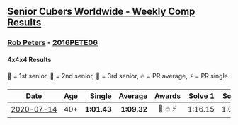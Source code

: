 <style>table {white-space: nowrap;}</style>

## [Senior Cubers Worldwide - Weekly Comp Results](/scw-comp/results/)
### [Rob Peters](README.md) - [2016PETE06](https://www.worldcubeassociation.org/persons/2016PETE06?event=444)
#### 4x4x4 Results

<span style="white-space: nowrap;">🥇 = 1st senior</span>, <span style="white-space: nowrap;">🥈 = 2nd senior</span>, <span style="white-space: nowrap;">🥉 = 3rd senior</span>, <span style="white-space: nowrap;">🔥 = PR average</span>, <span style="white-space: nowrap;">⚡ = PR single</span>.

| Date | Age | Single | Average | Awards | Solve 1 | Solve 2 | Solve 3 | Solve 4 | Solve 5 | Video |
| :--: | :--: | --: | --: | :--: | --: | --: | --: | --: | --: | :-- |
| [2020-07-14](../../results/2020-07-14/444.md) | 40+ | **1:01.43** | **1:09.32** | 🥈 🔥 ⚡ | 1:16.15 | 1:07.95 | 1:14.12 | 1:05.89 | **1:01.43** | [Link](https://www.facebook.com/events/2729568740635198?view=permalink&id=2729973630594709) |


<!-- Global site tag (gtag.js) - Google Analytics -->
<script async src="https://www.googletagmanager.com/gtag/js?id=UA-86348435-3"></script>
<script>window.dataLayer = window.dataLayer || []; function gtag() {dataLayer.push(arguments);} gtag('js', new Date()); gtag('config', 'UA-86348435-3');</script>
